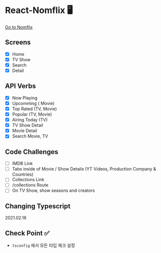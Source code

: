 # React-Nomflix 🖥

[Go to Nomflix](https://eunjin-nomflix.netlify.app/#/)

## Screens

- [x] Home
- [x] TV Show
- [x] Search
- [x] Detail

## API Verbs

- [x] Now Playing
- [x] Upcomming ( Movie)
- [x] Top Rated (TV, Movie)
- [x] Popular (TV, Movie)
- [x] Airing Today (TV)
- [x] TV Show Detail
- [x] Movie Detail
- [x] Search Movie, TV

## Code Challenges

- [ ] IMDB Link
- [ ] Tabs inside of Movie / Show Details (YT Videos, Production Company & Countries)
- [ ] Collections Link
- [ ] /collections Route
- [ ] On TV Show, show seasons and creators

## Changing Typescript

2021.02.16

## Check Point ✅

- `tsconfig` 에서 모든 타입 체크 설정
